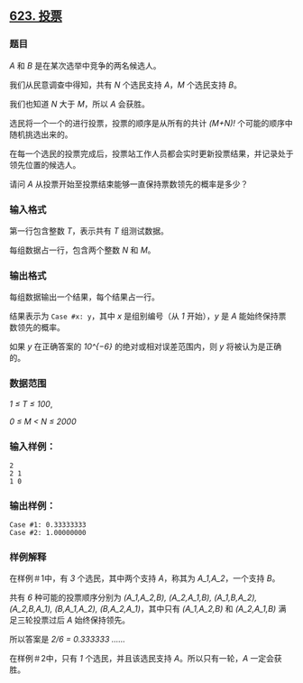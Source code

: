 ## [623. 投票](https://www.acwing.com/problem/content/625/)

### 题目

*A* 和 *B* 是在某次选举中竞争的两名候选人。

我们从民意调查中得知，共有 *N* 个选民支持 *A*，*M* 个选民支持 *B*。

我们也知道 *N* 大于 *M*，所以 *A* 会获胜。

选民将一个一个的进行投票，投票的顺序是从所有的共计 *(M+N)!* 个可能的顺序中随机挑选出来的。

在每一个选民的投票完成后，投票站工作人员都会实时更新投票结果，并记录处于领先位置的候选人。

请问 *A* 从投票开始至投票结束能够一直保持票数领先的概率是多少？

### 输入格式

第一行包含整数 *T*，表示共有 *T* 组测试数据。

每组数据占一行，包含两个整数 *N* 和 *M*。

### 输出格式

每组数据输出一个结果，每个结果占一行。

结果表示为 `Case #x: y`，其中 *x* 是组别编号（从 *1* 开始），*y* 是 *A* 能始终保持票数领先的概率。

如果 *y* 在正确答案的 *10^{−6}* 的绝对或相对误差范围内，则 *y* 将被认为是正确的。

### 数据范围

*1 ≤ T ≤ 100*,

*0 ≤ M < N ≤ 2000*

### 输入样例：

```
2
2 1
1 0
```

### 输出样例：

```
Case #1: 0.33333333
Case #2: 1.00000000
```

### 样例解释

在样例＃1中，有 *3* 个选民，其中两个支持 *A*，称其为 *A_1,A_2*，一个支持 *B*。

共有 *6* 种可能的投票顺序分别为 *(A_1,A_2,B), (A_2,A_1,B), (A_1,B,A_2), (A_2,B,A_1), (B,A_1,A_2), (B,A_2,A_1)*，其中只有 *(A_1,A_2,B)* 和 *(A_2,A_1,B)* 满足三轮投票过后 *A* 始终保持领先。

所以答案是 *2/6 = 0.333333 ......*

在样例＃2中，只有 *1* 个选民，并且该选民支持 *A*。所以只有一轮，*A* 一定会获胜。
